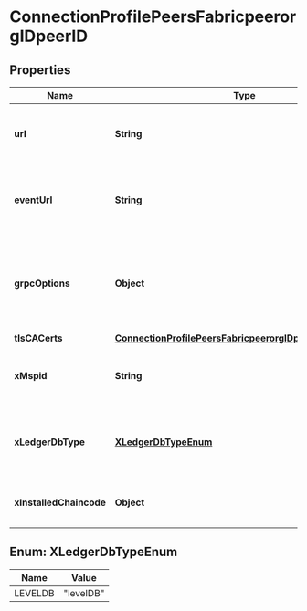 
# ConnectionProfilePeersFabricpeerorgIDpeerID

## Properties
Name | Type | Description | Notes
------------ | ------------- | ------------- | -------------
**url** | **String** | The connection endpoint for submitting transactions |  [optional]
**eventUrl** | **String** | The connection endpoint for subscribing to peer events |  [optional]
**grpcOptions** | **Object** | Connection parameters to be passed to your GRPC library when connecting to the peer |  [optional]
**tlsCACerts** | [**ConnectionProfilePeersFabricpeerorgIDpeerIDTlsCACerts**](ConnectionProfilePeersFabricpeerorgIDpeerIDTlsCACerts.md) |  |  [optional]
**xMspid** | **String** | The MSP ID for the organization that owns this peer |  [optional]
**xLedgerDbType** | [**XLedgerDbTypeEnum**](#XLedgerDbTypeEnum) | The backing database that the peer uses to store its ledger |  [optional]
**xInstalledChaincode** | **Object** | a list of installed chaincodes on the peer |  [optional]


<a name="XLedgerDbTypeEnum"></a>
## Enum: XLedgerDbTypeEnum
Name | Value
---- | -----
LEVELDB | &quot;levelDB&quot;



